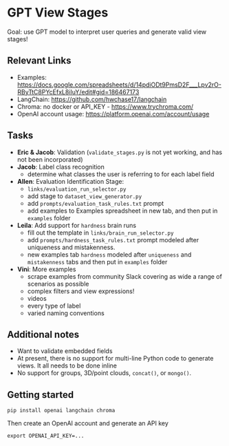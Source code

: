 # GPT View Stages
Goal: use GPT model to interpret user queries and generate valid view stages!

## Relevant Links
- Examples: https://docs.google.com/spreadsheets/d/14pdiODt9PmsD2F___Lpv2rO-RByTtC8PYcEfxL8iIuY/edit#gid=186467173
- LangChain: https://github.com/hwchase17/langchain
- Chroma: no docker or API_KEY - https://www.trychroma.com/
- OpenAI account usage: https://platform.openai.com/account/usage

## Tasks

- **Eric & Jacob**: Validation (`validate_stages.py` is not yet working, and has not been incorporated)
- **Jacob**: Label class recognition
    - determine what classes the user is referring to for each label field
- **Allen**: Evaluation Identification Stage:
    - `links/evaluation_run_selector.py` 
    - add stage to `dataset_view_generator.py`
    - add `prompts/evaluation_task_rules.txt` prompt
    - add examples to Examples spreadsheet in new tab, and then put in `examples` folder
- **Leila**: Add support for `hardness` brain runs
    - fill out the template in `links/brain_run_selector.py` 
    - add `prompts/hardness_task_rules.txt` prompt modeled after uniqueness and mistakenness.
    - new examples tab `hardness` modeled after `uniqueness` and `mistakenness` tabs and then put in `examples` folder
- **Vini**: More examples
    - scrape examples from community Slack covering as wide a range of scenarios as possible
    - complex filters and view expressions!
    - videos
    - every type of label
    - varied naming conventions

## Additional notes

- Want to validate embedded fields
- At present, there is no support for multi-line Python code to generate views. It all needs to be done inline
- No support for groups, 3D/point clouds, `concat()`, or `mongo()`.

## Getting started

`pip install openai langchain chroma`

Then create an OpenAI account and generate an API key

`export OPENAI_API_KEY=...`